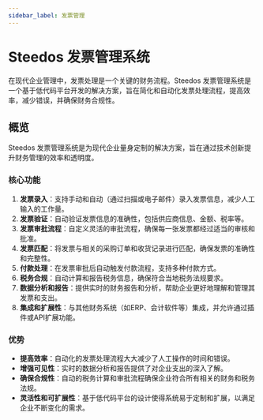 ```yaml
---
sidebar_label: 发票管理
---
```


# Steedos 发票管理系统

在现代企业管理中，发票处理是一个关键的财务流程。Steedos 发票管理系统是一个基于低代码平台开发的解决方案，旨在简化和自动化发票处理流程，提高效率，减少错误，并确保财务合规性。

## 概览

Steedos 发票管理系统是为现代企业量身定制的解决方案，旨在通过技术创新提升财务管理的效率和透明度。

### 核心功能

1. **发票录入**：支持手动和自动（通过扫描或电子邮件）录入发票信息，减少人工输入的工作量。
2. **发票验证**：自动验证发票信息的准确性，包括供应商信息、金额、税率等。
3. **发票审批流程**：自定义灵活的审批流程，确保每一张发票都经过适当的审核和批准。
4. **发票匹配**：将发票与相关的采购订单和收货记录进行匹配，确保发票的准确性和完整性。
5. **付款处理**：在发票审批后自动触发付款流程，支持多种付款方式。
6. **税务合规**：自动计算和报告税务信息，确保符合当地税务法规要求。
7. **数据分析和报告**：提供实时的财务报告和分析，帮助企业更好地理解和管理其发票和支出。
8. **集成和扩展性**：与其他财务系统（如ERP、会计软件等）集成，并允许通过插件或API扩展功能。

### 优势

- **提高效率**：自动化的发票处理流程大大减少了人工操作的时间和错误。
- **增强可见性**：实时的数据分析和报告提供了对企业支出的深入了解。
- **确保合规性**：自动的税务计算和审批流程确保企业符合所有相关的财务和税务法规。
- **灵活性和可扩展性**：基于低代码平台的设计使得系统易于定制和扩展，以满足企业不断变化的需求。
